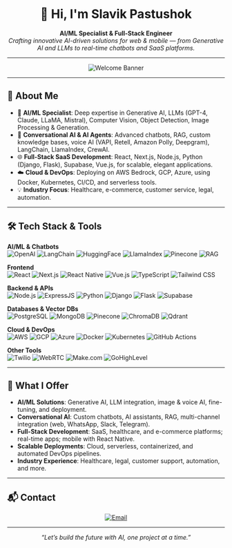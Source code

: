 <h1 align="center">👋 Hi, I'm Slavik Pastushok</h1>
<p align="center">
  <b>AI/ML Specialist & Full-Stack Engineer</b><br>
  <i>Crafting innovative AI-driven solutions for web & mobile — from Generative AI and LLMs to real-time chatbots and SaaS platforms.</i>
</p>

---

<p align="center">
  <img src="https://capsule-render.vercel.app/api?type=waving&color=gradient&height=250&section=header&text=Welcome%20to%20My%20GitHub!&fontSize=28&fontAlign=50&fontColor=fff" alt="Welcome Banner"/>
</p>

---

## 🚀 About Me

- 🤖 **AI/ML Specialist**: Deep expertise in Generative AI, LLMs (GPT-4, Claude, LLaMA, Mistral), Computer Vision, Object Detection, Image Processing & Generation.
- 💬 **Conversational AI & AI Agents**: Advanced chatbots, RAG, custom knowledge bases, voice AI (VAPI, Retell, Amazon Polly, Deepgram), LangChain, LlamaIndex, CrewAI.
- 🌐 **Full-Stack SaaS Development**: React, Next.js, Node.js, Python (Django, Flask), Supabase, Vue.js, for scalable, elegant applications.
- ☁️ **Cloud & DevOps**: Deploying on AWS Bedrock, GCP, Azure, using Docker, Kubernetes, CI/CD, and serverless tools.
- 💡 **Industry Focus**: Healthcare, e-commerce, customer service, legal, automation.

---

## 🛠️ Tech Stack & Tools

**AI/ML & Chatbots**  
![OpenAI](https://img.shields.io/badge/OpenAI-412991?logo=openai&logoColor=fff)
![LangChain](https://img.shields.io/badge/LangChain-000?logo=python&logoColor=yellow)
![HuggingFace](https://img.shields.io/badge/HuggingFace-FFD21F?logo=huggingface&logoColor=black)
![LlamaIndex](https://img.shields.io/badge/LlamaIndex-4B32C3?logo=python&logoColor=fff)
![Pinecone](https://img.shields.io/badge/Pinecone-1E90FF?logo=pinecone&logoColor=fff)
![RAG](https://img.shields.io/badge/RAG-003366?logo=openai&logoColor=fff)

**Frontend**  
![React](https://img.shields.io/badge/-React-20232A?logo=react&logoColor=61DAFB)
![Next.js](https://img.shields.io/badge/-Next.js-000?logo=next.js&logoColor=fff)
![React Native](https://img.shields.io/badge/-React_Native-20232A?logo=react&logoColor=61DAFB)
![Vue.js](https://img.shields.io/badge/-Vue.js-4FC08D?logo=vue.js&logoColor=fff)
![TypeScript](https://img.shields.io/badge/-TypeScript-007ACC?logo=typescript&logoColor=fff)
![Tailwind CSS](https://img.shields.io/badge/-Tailwind_CSS-38B2AC?logo=tailwind-css&logoColor=fff)

**Backend & APIs**  
![Node.js](https://img.shields.io/badge/-Node.js-339933?logo=node.js&logoColor=fff)
![ExpressJS](https://img.shields.io/badge/-Express.js-000?logo=express&logoColor=fff)
![Python](https://img.shields.io/badge/-Python-3776AB?logo=python&logoColor=fff)
![Django](https://img.shields.io/badge/-Django-092E20?logo=django&logoColor=fff)
![Flask](https://img.shields.io/badge/-Flask-000?logo=flask&logoColor=fff)
![Supabase](https://img.shields.io/badge/-Supabase-3ECF8E?logo=supabase&logoColor=fff)

**Databases & Vector DBs**  
![PostgreSQL](https://img.shields.io/badge/PostgreSQL-336791?logo=postgresql&logoColor=fff)
![MongoDB](https://img.shields.io/badge/MongoDB-47A248?logo=mongodb&logoColor=fff)
![Pinecone](https://img.shields.io/badge/Pinecone-1E90FF?logo=pinecone&logoColor=fff)
![ChromaDB](https://img.shields.io/badge/Chroma-1E1E1E?logo=chromadb&logoColor=fff)
![Qdrant](https://img.shields.io/badge/Qdrant-16C60C?logo=qdrant&logoColor=fff)

**Cloud & DevOps**  
![AWS](https://img.shields.io/badge/AWS_Bedrock-232F3E?logo=amazon-aws&logoColor=ffb700)
![GCP](https://img.shields.io/badge/GCP-4285F4?logo=google-cloud&logoColor=fff)
![Azure](https://img.shields.io/badge/Azure-0078D4?logo=microsoft-azure&logoColor=fff)
![Docker](https://img.shields.io/badge/Docker-2496ED?logo=docker&logoColor=fff)
![Kubernetes](https://img.shields.io/badge/Kubernetes-326CE5?logo=kubernetes&logoColor=fff)
![GitHub Actions](https://img.shields.io/badge/GitHub_Actions-2088FF?logo=github-actions&logoColor=fff)

**Other Tools**  
![Twilio](https://img.shields.io/badge/Twilio-F22F46?logo=twilio&logoColor=fff)
![WebRTC](https://img.shields.io/badge/WebRTC-333333?logo=webrtc&logoColor=fff)
![Make.com](https://img.shields.io/badge/Make.com-5B5EFA?logo=make&logoColor=fff)
![GoHighLevel](https://img.shields.io/badge/GoHighLevel-32C766?logo=go&logoColor=fff)


---

## 🎯 What I Offer

- **AI/ML Solutions**: Generative AI, LLM integration, image & voice AI, fine-tuning, and deployment.
- **Conversational AI**: Custom chatbots, AI assistants, RAG, multi-channel integration (web, WhatsApp, Slack, Telegram).
- **Full-Stack Development**: SaaS, healthcare, and e-commerce platforms; real-time apps; mobile with React Native.
- **Scalable Deployments**: Cloud, serverless, containerized, and automated DevOps pipelines.
- **Industry Experience**: Healthcare, legal, customer support, automation, and more.

---

## 📬 Contact

<p align="center">
  <a href="mailto:slavikpastushok@gmail.com">
    <img src="https://img.shields.io/badge/Email-slavikpastushok@gmail.com-red?style=for-the-badge&logo=gmail&logoColor=white" alt="Email" />
  </a>
</p>

---

<p align="center"><i>“Let’s build the future with AI, one project at a time.”</i></p>
